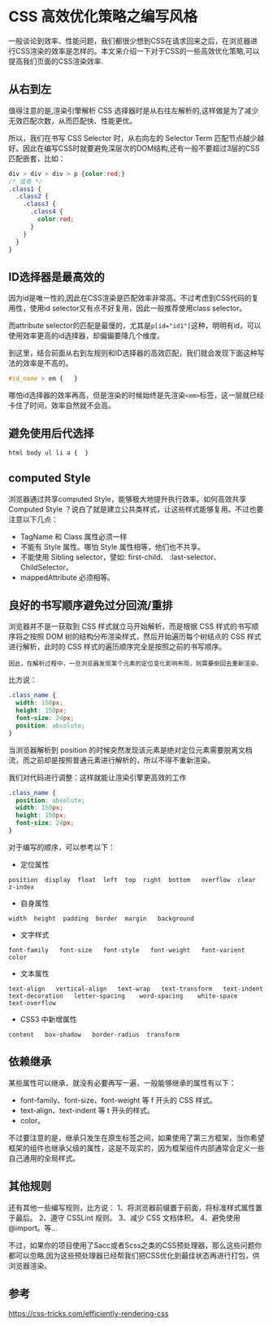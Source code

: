 # CSS 高效优化策略之编写风格

一般谈论到效率、性能问题，我们都很少想到CSS在请求回来之后，在浏览器进行CSS渲染的效率是怎样的。本文来介绍一下对于CSS的一些高效优化策略,可以提高我们页面的CSS渲染效率.

## 从右到左

值得注意的是,渲染引擎解析 CSS 选择器时是从右往左解析的,这样做是为了减少无效匹配次数，从而匹配快、性能更优。

所以，我们在书写 CSS Selector 时，从右向左的 Selector Term 匹配节点越少越好。因此在编写CSS时就要避免深层次的DOM结构,还有一般不要超过3层的CSS匹配嵌套，比如：

```css
div > div > div > p {color:red;}
/* 或者 */
.class1 {
  .class2 {
    .class3 {
      .class4 {
        color:red;
      }
    }
  }
}
```

## ID选择器是最高效的

因为id是唯一性的,因此在CSS渲染是匹配效率非常高。不过考虑到CSS代码的复用性，使用id selector又有点不好复用，因此一般推荐使用class selector。

而attribute selector的匹配是最慢的，尤其是`p[id="id1"]`这种，明明有id，可以使用效率更高的id选择器，却偏偏要降几个维度。

到这里，结合前面从右到左规则和ID选择器的高效匹配，我们就会发现下面这种写法的效率是不高的。

```css
#id_name > em {   }
```
哪怕id选择器的效率再高，但是渲染的时候始终是先渲染`<em>`标签，这一层就已经卡住了时间，效率自然就不会高。

## 避免使用后代选择

```css
html body ul li a {  }
```

## computed Style

浏览器通过共享computed Style，能够极大地提升执行效率。如何高效共享 Computed Style ？说白了就是建立公共类样式，让这些样式能够复用。不过也要注意以下几点：
+ TagName 和 Class 属性必须一样
+ 不能有 Style 属性。哪怕 Style 属性相等，他们也不共享。
+ 不能使用 Sibling selector，譬如: first-child、 :last-selector、 ChildSelector。
+ mappedAttribute 必须相等。

## 良好的书写顺序避免过分回流/重排

浏览器并不是一获取到 CSS 样式就立马开始解析，而是根据 CSS 样式的书写顺序将之按照 DOM 树的结构分布渲染样式，然后开始遍历每个树结点的 CSS 样式进行解析，此时的 CSS 样式的遍历顺序完全是按照之前的书写顺序。


`因此，在解析过程中，一旦浏览器发现某个元素的定位变化影响布局，则需要倒回去重新渲染。`

比方说：
```css
.class_name {
  width: 150px;
  height: 150px;
  font-size: 24px;
  position: absolute;
}
```
当浏览器解析到 position 的时候突然发现该元素是绝对定位元素需要脱离文档流，而之前却是按照普通元素进行解析的，所以不得不重新渲染。

我们对代码进行调整：这样就能让渲染引擎更高效的工作
```css
.class_name {
  position: absolute;
  width: 150px;
  height: 150px;
  font-size: 24px;
}
```

对于编写的顺序，可以参考以下：
+ 定位属性
```
position  display  float  left  top  right  bottom   overflow  clear   z-index
```

+ 自身属性
```
width  height  padding  border  margin   background
```
+ 文字样式
```
font-family   font-size   font-style   font-weight   font-varient   color
```
+ 文本属性
```
text-align   vertical-align   text-wrap   text-transform   text-indent    text-decoration   letter-spacing    word-spacing    white-space   text-overflow
```

+ CSS3 中新增属性
```
content   box-shadow   border-radius  transform
```

## 依赖继承

某些属性可以继承，就没有必要再写一遍，一般能够继承的属性有以下：
+ font-family、font-size、font-weight 等 f 开头的 CSS 样式。
+ text-align、text-indent 等 t 开头的样式。
+ color。

不过要注意的是，继承只发生在原生标签之间，如果使用了第三方框架，当你希望框架的组件也继承父级的属性，这是不现实的，因为框架组件内部通常会定义一些自己通用的全局样式。

## 其他规则

还有其他一些编写规则，比方说：
1、将浏览器前缀置于前面，将标准样式属性置于最后。
2、遵守 CSSLint 规则。
3、减少 CSS 文档体积。
4、避免使用 @import。等...

不过，如果你的项目使用了Sacc或者Scss之类的CSS预处理器，那么这些问题你都可以忽略,因为这些预处理器已经帮我们把CSS优化到最佳状态再进行打包，供浏览器渲染。

## 参考

https://css-tricks.com/efficiently-rendering-css